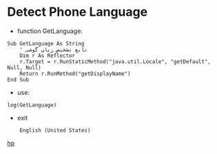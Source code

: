 # Detect Phone Language

* function GetLanguage:

```basic4android
Sub GetLanguage As String
    ' تابع تشخیص زبان گوشی
    Dim r As Reflector
    r.Target = r.RunStaticMethod("java.util.Locale", "getDefault", Null, Null)
    Return r.RunMethod("getDisplayName")
End Sub
```

* use:

```b4a
log(GetLanguage)
```

* exit

```log
    English (United States)
```

[hp](http://hemmatpoor.ir)
